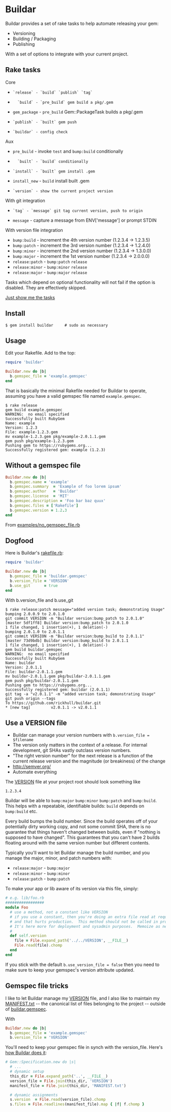 Buildar
=======
Buildar provides a set of rake tasks to help automate releasing your gem:
* Versioning
* Building / Packaging
* Publishing

With a set of options to integrate with your current project.

Rake tasks
----------
Core
*     `release` - `build` `publish` `tag`
*       `build` - `pre_build` gem build a pkg/.gem
* `gem_package` - `pre_build` Gem::PackageTask builds a pkg/.gem
*     `publish` - `built` gem push
*     `buildar` - config check

Aux
*   `pre_build` - invoke `test` and `bump:build` conditionally
*       `built` - `build` conditionally
*     `install` - `built` gem install .gem
* `install_new` - `build` install built .gem
*     `version` - show the current project version

With git integration
*     `tag` - `message` git tag current version, push to origin
* `message` - capture a message from ENV['message'] or prompt STDIN

With version file integration
* `bump:build` - increment the 4th version number (1.2.3.4 -> 1.2.3.5)
* `bump:patch` - increment the 3rd version number (1.2.3.4 -> 1.2.4.0)
* `bump:minor` - increment the 2nd version number (1.2.3.4 -> 1.3.0.0)
* `bump:major` - increment the 1st version number (1.2.3.4 -> 2.0.0.0)
* `release:patch` - `bump:patch` `release`
* `release:minor` - `bump:minor` `release`
* `release:major` - `bump:major` `release`

Tasks which depend on optional functionality will not fail if the option is disabled.  They are effectively skipped.

[Just show me the tasks](https://github.com/rickhull/buildar/blob/master/lib/buildar.rb#L73)

Install
-------
```shell
$ gem install buildar     # sudo as necessary
```

Usage
-----
Edit your Rakefile.  Add to the top:

```ruby
require 'buildar'

Buildar.new do |b|
  b.gemspec_file = 'example.gemspec'
end
```

That is basically the minimal Rakefile needed for Buildar to operate, assuming you have a valid gemspec file named `example.gemspec`.

```
$ rake release
gem build example.gemspec
WARNING:  no email specified
Successfully built RubyGem
Name: example
Version: 1.2.3
File: example-1.2.3.gem
mv example-1.2.3.gem pkg/example-2.0.1.1.gem
gem push pkg/example-1.2.3.gem
Pushing gem to https://rubygems.org...
Successfully registered gem: example (1.2.3)
```

Without a gemspec file
----------------------
```ruby
Buildar.new do |b|
  b.gemspec.name = 'example'
  b.gemspec.summary  = 'Example of foo lorem ipsum'
  b.gemspec.author   = 'Buildar'
  b.gemspec.license  = 'MIT'
  b.gemspec.description = 'Foo bar baz quux'
  b.gemspec.files = ['Rakefile']
  b.gemspec.version = 1.2.3
end
```

From [examples/no_gemspec_file.rb](https://github.com/rickhull/buildar/blob/master/examples/no_gemspec_file.rb)

Dogfood
-------
Here is Buildar's [rakefile.rb](https://github.com/rickhull/buildar/blob/master/rakefile.rb):

```ruby
require 'buildar'

Buildar.new do |b|
  b.gemspec_file = 'buildar.gemspec'
  b.version_file = 'VERSION'
  b.use_git      = true
end
```

With b.version_file and b.use_git

```
$ rake release:patch message="added version task; demonstrating Usage"
bumping 2.0.0.9 to 2.0.1.0
git commit VERSION -m "Buildar version:bump_patch to 2.0.1.0"
[master 5df1ff8] Buildar version:bump_patch to 2.0.1.0
1 file changed, 1 insertion(+), 1 deletion(-)
bumping 2.0.1.0 to 2.0.1.1
git commit VERSION -m "Buildar version:bump_build to 2.0.1.1"
[master 73d9bdb] Buildar version:bump_build to 2.0.1.1
1 file changed, 1 insertion(+), 1 deletion(-)
gem build buildar.gemspec
WARNING:  no email specified
Successfully built RubyGem
Name: buildar
Version: 2.0.1.1
File: buildar-2.0.1.1.gem
mv buildar-2.0.1.1.gem pkg/buildar-2.0.1.1.gem
gem push pkg/buildar-2.0.1.1.gem
Pushing gem to https://rubygems.org...
Successfully registered gem: buildar (2.0.1.1)
git tag -a "v2.0.1.1" -m "added version task; demonstrating Usage"
git push origin --tags
To https://github.com/rickhull/buildar.git
* [new tag]         v2.0.1.1 -> v2.0.1.1
```

Use a VERSION file
------------------
* Buildar can manage your version numbers with `b.version_file = $filename`
* The version only matters in the context of a release.  For internal development, git SHAs vastly outclass version numbers.
* "The right version number" for the next release is a function of the current release version and the magnitude (or breakiness) of the change
* http://semver.org/
* Automate everything

The [VERSION](https://github.com/rickhull/buildar/blob/master/VERSION) file at your project root should look something like
```
1.2.3.4
```

Buildar will be able to `bump:major` `bump:minor` `bump:patch` and `bump:build`.  This helps with a repeatable, identifiable builds: `build` depends on `bump:build` etc.

Every build bumps the build number.  Since the build operates off of your potentially dirty working copy, and not some commit SHA, there is no guarantee that things haven't changed between builds, even if "nothing is supposed to have changed".  This guarantees that you can't have 2 builds floating around with the same version number but different contents.

Typically you'll want to let Buildar manage the build number, and you manage the major, minor, and patch numbers with:
* `release:major` - `bump:major`
* `release:minor` - `bump:minor`
* `release:patch` - `bump:patch`

To make your app or lib aware of its version via this file, simply:

```ruby
# e.g. lib/foo.rb
#################
module Foo
  # use a method, not a constant like VERSION
  # if you use a constant, then you're doing an extra file read at requiretime
  # and that hurts production.  This method should not be called in production.
  # It's here more for deployment and sysadmin purposes.  Memoize as needed.
  #
  def self.version
    file = File.expand_path('../../VERSION', __FILE__)
	File.read(file).chomp
  end
end
```

If you stick with the default `b.use_version_file = false` then you need to make sure to keep your gemspec's version attribute updated.

Gemspec file tricks
-------------------
I like to let Buildar manage my [VERSION](https://github.com/rickhull/buildar/blob/master/VERSION) file, and I also like to maintain my [MANIFEST.txt](https://github.com/rickhull/buildar/blob/master/MANIFEST.txt) -- the canonical list of files belonging to the project -- outside of [buildar.gemspec](https://github.com/rickhull/buildar/blob/master/buildar.gemspec).

With
```ruby
Buildar.new do |b|
  b.gemspec_file = 'example.gemspec'
  b.version_file = 'VERSION'
```

You'll need to keep your gemspec file in synch with the version_file.  Here's [how Buildar does it](https://github.com/rickhull/buildar/blob/master/buildar.gemspec):
```ruby
# Gem::Specification.new do |s|
  # ...
  # dynamic setup
  this_dir = File.expand_path('..', __FILE__)
  version_file = File.join(this_dir, 'VERSION')
  manifest_file = File.join(this_dir, 'MANIFEST.txt')

  # dynamic assignments
  s.version  = File.read(version_file).chomp
  s.files = File.readlines(manifest_file).map { |f| f.chomp }
```
